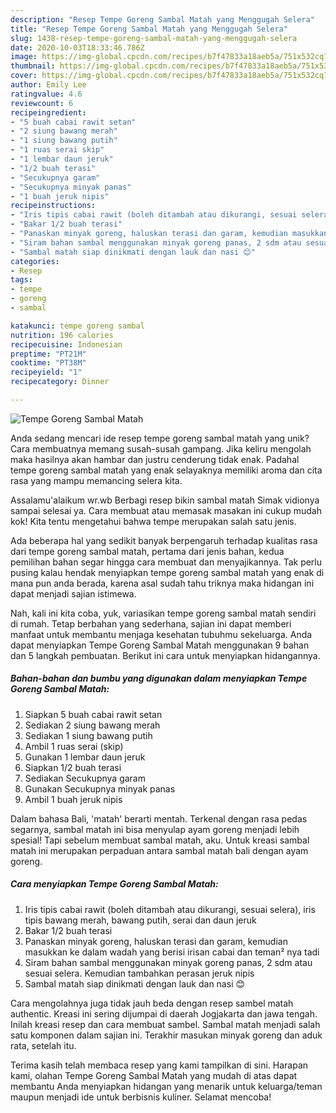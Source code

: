 ```yaml
---
description: "Resep Tempe Goreng Sambal Matah yang Menggugah Selera"
title: "Resep Tempe Goreng Sambal Matah yang Menggugah Selera"
slug: 1438-resep-tempe-goreng-sambal-matah-yang-menggugah-selera
date: 2020-10-03T18:33:46.786Z
image: https://img-global.cpcdn.com/recipes/b7f47833a18aeb5a/751x532cq70/tempe-goreng-sambal-matah-foto-resep-utama.jpg
thumbnail: https://img-global.cpcdn.com/recipes/b7f47833a18aeb5a/751x532cq70/tempe-goreng-sambal-matah-foto-resep-utama.jpg
cover: https://img-global.cpcdn.com/recipes/b7f47833a18aeb5a/751x532cq70/tempe-goreng-sambal-matah-foto-resep-utama.jpg
author: Emily Lee
ratingvalue: 4.6
reviewcount: 6
recipeingredient:
- "5 buah cabai rawit setan"
- "2 siung bawang merah"
- "1 siung bawang putih"
- "1 ruas serai skip"
- "1 lembar daun jeruk"
- "1/2 buah terasi"
- "Secukupnya garam"
- "Secukupnya minyak panas"
- "1 buah jeruk nipis"
recipeinstructions:
- "Iris tipis cabai rawit (boleh ditambah atau dikurangi, sesuai selera), iris tipis bawang merah, bawang putih, serai dan daun jeruk"
- "Bakar 1/2 buah terasi"
- "Panaskan minyak goreng, haluskan terasi dan garam, kemudian masukkan ke dalam wadah yang berisi irisan cabai dan teman² nya tadi"
- "Siram bahan sambal menggunakan minyak goreng panas, 2 sdm atau sesuai selera. Kemudian tambahkan perasan jeruk nipis"
- "Sambal matah siap dinikmati dengan lauk dan nasi 😊"
categories:
- Resep
tags:
- tempe
- goreng
- sambal

katakunci: tempe goreng sambal 
nutrition: 196 calories
recipecuisine: Indonesian
preptime: "PT21M"
cooktime: "PT38M"
recipeyield: "1"
recipecategory: Dinner

---
```



![Tempe Goreng Sambal Matah](https://img-global.cpcdn.com/recipes/b7f47833a18aeb5a/751x532cq70/tempe-goreng-sambal-matah-foto-resep-utama.jpg)

Anda sedang mencari ide resep tempe goreng sambal matah yang unik? Cara membuatnya memang susah-susah gampang. Jika keliru mengolah maka hasilnya akan hambar dan justru cenderung tidak enak. Padahal tempe goreng sambal matah yang enak selayaknya memiliki aroma dan cita rasa yang mampu memancing selera kita.

Assalamu&#39;alaikum wr.wb Berbagi resep bikin sambal matah Simak vidionya sampai selesai ya. Cara membuat atau memasak masakan ini cukup mudah kok! Kita tentu mengetahui bahwa tempe merupakan salah satu jenis.

Ada beberapa hal yang sedikit banyak berpengaruh terhadap kualitas rasa dari tempe goreng sambal matah, pertama dari jenis bahan, kedua pemilihan bahan segar hingga cara membuat dan menyajikannya. Tak perlu pusing kalau hendak menyiapkan tempe goreng sambal matah yang enak di mana pun anda berada, karena asal sudah tahu triknya maka hidangan ini dapat menjadi sajian istimewa.


Nah, kali ini kita coba, yuk, variasikan tempe goreng sambal matah sendiri di rumah. Tetap berbahan yang sederhana, sajian ini dapat memberi manfaat untuk membantu menjaga kesehatan tubuhmu sekeluarga. Anda dapat menyiapkan Tempe Goreng Sambal Matah menggunakan 9 bahan dan 5 langkah pembuatan. Berikut ini cara untuk menyiapkan hidangannya.

<!--inarticleads1-->

##### Bahan-bahan dan bumbu yang digunakan dalam menyiapkan Tempe Goreng Sambal Matah:

1. Siapkan 5 buah cabai rawit setan
1. Sediakan 2 siung bawang merah
1. Sediakan 1 siung bawang putih
1. Ambil 1 ruas serai (skip)
1. Gunakan 1 lembar daun jeruk
1. Siapkan 1/2 buah terasi
1. Sediakan Secukupnya garam
1. Gunakan Secukupnya minyak panas
1. Ambil 1 buah jeruk nipis


Dalam bahasa Bali, &#39;matah&#39; berarti mentah. Terkenal dengan rasa pedas segarnya, sambal matah ini bisa menyulap ayam goreng menjadi lebih spesial! Tapi sebelum membuat sambal matah, aku. Untuk kreasi sambal matah ini merupakan perpaduan antara sambal matah bali dengan ayam goreng. 

<!--inarticleads2-->

##### Cara menyiapkan Tempe Goreng Sambal Matah:

1. Iris tipis cabai rawit (boleh ditambah atau dikurangi, sesuai selera), iris tipis bawang merah, bawang putih, serai dan daun jeruk
1. Bakar 1/2 buah terasi
1. Panaskan minyak goreng, haluskan terasi dan garam, kemudian masukkan ke dalam wadah yang berisi irisan cabai dan teman² nya tadi
1. Siram bahan sambal menggunakan minyak goreng panas, 2 sdm atau sesuai selera. Kemudian tambahkan perasan jeruk nipis
1. Sambal matah siap dinikmati dengan lauk dan nasi 😊


Cara mengolahnya juga tidak jauh beda dengan resep sambel matah authentic. Kreasi ini sering dijumpai di daerah Jogjakarta dan jawa tengah. Inilah kreasi resep dan cara membuat sambel. Sambal matah menjadi salah satu komponen dalam sajian ini. Terakhir masukan minyak goreng dan aduk rata, setelah itu. 

Terima kasih telah membaca resep yang kami tampilkan di sini. Harapan kami, olahan Tempe Goreng Sambal Matah yang mudah di atas dapat membantu Anda menyiapkan hidangan yang menarik untuk keluarga/teman maupun menjadi ide untuk berbisnis kuliner. Selamat mencoba!
